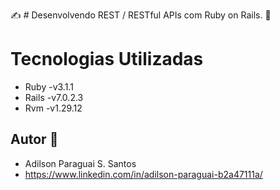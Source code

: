 :writing_hand: # Desenvolvendo REST / RESTful APIs com Ruby on Rails. :wave:


# Tecnologias Utilizadas
-	Ruby -v3.1.1
-	Rails -v7.0.2.3
-	Rvm -v1.29.12



## Autor :call_me_hand:
* Adilson Paraguai S. Santos
* https://www.linkedin.com/in/adilson-paraguai-b2a47111a/
